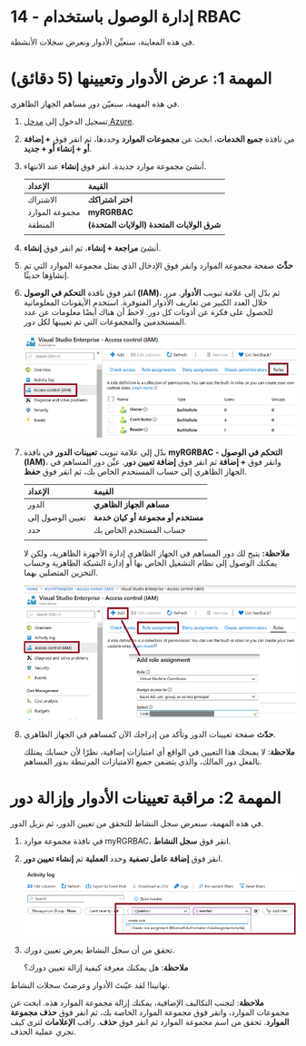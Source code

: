 ﻿---
wts:
   title: '14 - إدارة الوصول باستخدام RBAC (5 دقائق)'
   module: 'الوحدة 05: وصف ميزات الهوية والحوكمة والخصوصية والتوافق'
---
# 14 - إدارة الوصول باستخدام RBAC

في هذه المعاينة، سنعيِّن الأدوار ونعرض سجلات الأنشطة. 

# المهمة 1: عرض الأدوار وتعيينها (5 دقائق)

في هذه المهمة، سنعيّن دور مساهم الجهاز الظاهري. 

1. تسجيل الدخول إلى [مدخل Azure](https://portal.azure.com).

2. من نافذة **جميع الخدمات**، ابحث عن **مجموعات الموارد** وحددها، ثم انقر فوق **+ إضافة أو + إنشاء أو + جديد**.

3. أنشئ مجموعة موارد جديدة. انقر فوق **إنشاء** عند الانتهاء. 

    | الإعداد | القيمة |
    | -- | -- |
    | الاشتراك | **اختر اشتراكك** |
    | مجموعة الموارد | **myRGRBAC** |
    | المنطقة | **(الولايات المتحدة) شرق الولايات المتحدة** |
    | | |

4. أنشئ **مراجعة + إنشاء**، ثم انقر فوق **إنشاء**.

5. **حدِّث** صفحة مجموعة الموارد وانقر فوق الإدخال الذي يمثل مجموعة الموارد التي تم إنشاؤها حديثًا.

6. انقر فوق نافذة **التحكم في الوصول (IAM)**، ثم بدّل إلى علامة تبويب **الأدوار**. مرر خلال العدد الكبير من تعاريف الأدوار المتوفرة. استخدم الأيقونات المعلوماتية للحصول على فكرة عن أذونات كل دور. لاحظ أن هناك أيضًا معلومات عن عدد المستخدمين والمجموعات التي تم تعيينها لكل دور.

    ![لقطة لنافذة أدوار IAM. تُعرض أدوار المالك والمساهم والقارئ.](../images/1501.png)

7. بدّل إلى علامة تبويب **تعيينات الدور** في نافذة **myRGRBAC - التحكم في الوصول (IAM)**، وانقر فوق **+ إضافة** ثم انقر فوق **إضافة تعيين دور**. عيِّن دور المساهم في الجهاز الظاهري إلى حساب المستخدم الخاص بك، ثم انقر فوق **حفظ**. 

    | الإعداد | القيمة |
    | -- | -- |
    | الدور | **مساهم الجهاز الظاهري** |
    | تعيين الوصول إلى | **مستخدم أو مجموعة أو كيان خدمة** |
    | حدد | حساب المستخدم الخاص بك |
    | | |

    **ملاحظة:** يتيح لك دور المساهم في الجهاز الظاهري إدارة الأجهزة الظاهرية، ولكن لا يمكنك الوصول إلى نظام التشغيل الخاص بها أو إدارة الشبكة الظاهرية وحساب التخزين المتصلين بهما.

    ![تم تزويد لقطة شاشة لصفحة إضافة تعيين دور بالمعلومات الضرورية.](../images/1502.png)

8. **حدّث** صفحة تعيينات الدور وتأكد من إدراجك الآن كمساهم في الجهاز الظاهري. 

    **ملاحظة**: لا يمنحك هذا التعيين في الواقع أي امتيازات إضافية، نظرًا لأن حسابك يمتلك بالفعل دور المالك، والذي يتضمن جميع الامتيازات المرتبطة بدور المساهم.

# المهمة 2: مراقبة تعيينات الأدوار وإزالة دور

في هذه المهمة، سنعرض سجل النشاط للتحقق من تعيين الدور، ثم نزيل الدور. 

1. في نافذة مجموعة موارد myRGRBAC، انقر فوق **سجل النشاط**.

2. انقر فوق **إضافة عامل تصفية** وحدد **العملية** ثم **إنشاء تعيين دور**.

    ![لقطة شاشة لصفحة سجل النشاط مع تكوين عامل التصفية.](../images/1503.png)

3. تحقق من أن سجل النشاط يعرض تعيين دورك. 

    **ملاحظة**: هل يمكنك معرفة كيفية إزالة تعيين دورك؟

تهانينا! لقد عيّنتَ الأدوار وعرضتً سجلات النشاط. 

**ملاحظة**: لتجنب التكاليف الإضافية، يمكنك إزالة مجموعة الموارد هذه. ابحث عن مجموعات الموارد، وانقر فوق مجموعة الموارد الخاصة بك، ثم انقر فوق **حذف مجموعة الموارد**. تحقق من اسم مجموعة الموارد ثم انقر فوق **حذف**. راقب **الإعلامات** لترى كيف تجري عملية الحذف.


